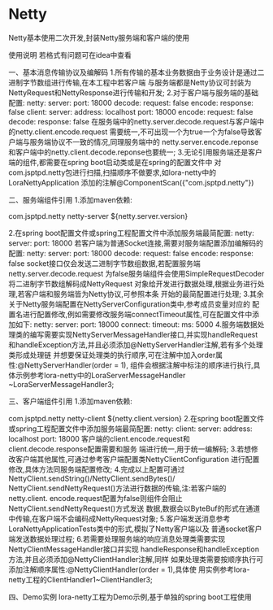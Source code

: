 # Netty
Netty基本使用二次开发,封装Netty服务端和客户端的使用

使用说明
若格式有问题可在idea中查看

一、基本消息传输协议及编解码
  1.所有传输的基本业务数据由于业务设计是通过二进制字节数组进行传输,在本工程中若客户端
与服务端都是Netty协议可封装为NettyRequest和NettyResponse进行传输和开发;
  2.对于客户端与服务端的基础配置:
netty:
  server:
    port: 18000
    decode:
      request: false
    encode:
      response: false
  client:
    server:
      address: localhost
      port: 18000
    encode:
      request: false
    decode:
      response: false
在服务端中的netty.server.decode.request与客户端中的netty.client.encode.request
需要统一,不可出现一个为true一个为false导致客户端与服务端协议不一致的情况,同理服务端中的
netty.server.encode.reponse和客户端中的netty.client.decode.reponse也要统一;
  3.无论引用服务端还是客户端的组件,都需要在spring boot启动类或是在spring的配置文件中
对com.jsptpd.netty包进行扫描,扫描顺序不做要求,如lora-netty中的LoraNettyApplication
添加的注解@ComponentScan({"com.jsptpd.netty"})
  
二、服务端组件引用
  1.添加maven依赖:
<!--netty-server-->
<dependency>
    <groupId>com.jsptpd.netty</groupId>
    <artifactId>netty-server</artifactId>
    <version>${netty.server.version}</version>
</dependency>

  2.在spring boot配置文件或spring工程配置文件中添加服务端最简配置:
netty:
  server:
    port: 18000
若客户端为普通Socket连接,需要对服务端配置添加编解码的配置:
netty:
  server:
    port: 18000
    decode:
      request: false
    encode:
      response: false
socket接口仅会发送二进制字节数组数据,若配置服务端netty.server.decode.request
为false服务端组件会使用SimpleRequestDecoder将二进制字节数组解码成NettyRequest
对象给开发进行数据处理,根据业务进行处理,若客户端和服务端皆为Netty协议,可参照本条
开始的最简配置进行处理;
  3.其余关于Netty服务端配置在NettyServerConfiguration类中,参考成员变量对应的
配置名进行配置修改,例如需要修改服务端connectTimeout属性,可在配置文件中添加如下:
netty:
  server:
    port: 18000
    connect: 
      timeout: 
        ms: 5000
  4.服务端数据处理类的编写需要实现NettyServerMessageHandler接口,并实现handleRequest
和handleException方法,并且必须添加@NettyServerHandler注解,若有多个处理类形成处理链
并想要保证处理类的执行顺序,可在注解中加入order属性:@NettyServerHandler(order = 1),
组件会根据注解中标注的顺序进行执行,具体示例参考lora-netty中的LoraServerMessageHandler
~LoraServerMessageHandler3;

三、客户端组件引用
  1.添加maven依赖:
<!--netty-client-->
<dependency>
    <groupId>com.jsptpd.netty</groupId>
    <artifactId>netty-client</artifactId>
    <version>${netty.client.version}</version>
</dependency>
  2.在spring boot配置文件或spring工程配置文件中添加服务端最简配置:
netty: 
  client:
    server:
      address: localhost
      port: 18000
客户端的client.encode.request和client.decode.response配置需要和服务
端进行统一,用于统一编解码;
  3.若想修改客户端其他属性,可通过参考客户端配置类NettyClientConfiguration
进行配置修改,具体方法同服务端配置修改;
  4.完成以上配置可通过NettyClient.sendString()/NettyClient.sendBytes()/
NettyClient.sendNettyRequest()方法进行数据的传输,注:若客户端的netty.client.
encode.request配置为false则组件会阻止NettyClient.sendNettyRequest()方式发送
数据,数据会以ByteBuf的形式在通道中传输,在客户端不会编码成NettyRequest对象;
  5.客户端发送消息参考LoraNettyApplicationTests类中的形式,模拟了Netty客户端以及
普通socket客户端发送数据处理过程;
  6.若需要处理服务端的响应消息处理类需要实现NettyClientMessageHandler接口并实现
handleResponse和handleException方法,并且必须添加@NettyClientHandler注解,同样
如果处理类需要按顺序执行可添加注解顺序属性:@NettyClientHandler(order = 1),具体使
用实例参考lora-netty工程的ClientHandler1~ClientHandler3;
  
四、Demo实例
lora-netty工程为Demo示例,基于单独的spring boot工程使用